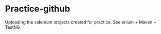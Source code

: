 # Practice-github

Uploading the selenium projects created for practice. Seelenium + Maven + TestNG
